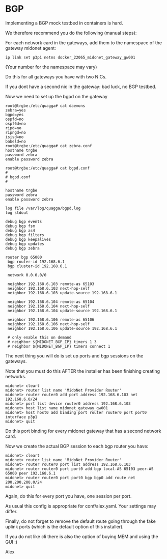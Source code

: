 BGP
===

Implementing a BGP mock testbed in containers is hard.

We therefore recommend you do the following (manual steps):

For each network card in the gateways, add them to the namespace of the gateway midonet agent:

```
ip link set p3p1 netns docker_22065_midonet_gateway_gw001
```
(Your number for the namespace may vary)

Do this for all gateways you have with two NICs.

If you dont have a second nic in the gateway: bad luck, no BGP testbed.

Now we need to set up the bgpd on the gateway

```
root@trgbe:/etc/quagga# cat daemons
zebra=yes
bgpd=yes
ospfd=no
ospf6d=no
ripd=no
ripngd=no
isisd=no
babeld=no
root@trgbe:/etc/quagga# cat zebra.conf
hostname trgbe
password zebra
enable password zebra

root@trgbe:/etc/quagga# cat bgpd.conf
#
# bgpd.conf
#

hostname trgbe
password zebra
enable password zebra

log file /var/log/quagga/bgpd.log
log stdout

debug bgp events
debug bgp fsm
debug bgp as4
debug bgp filters
debug bgp keepalives
debug bgp updates
debug bgp zebra

router bgp 65000
 bgp router-id 192.168.6.1
 bgp cluster-id 192.168.6.1

 network 0.0.0.0/0

 neighbor 192.168.6.103 remote-as 65103
 neighbor 192.168.6.103 next-hop-self
 neighbor 192.168.6.103 update-source 192.168.6.1

 neighbor 192.168.6.104 remote-as 65104
 neighbor 192.168.6.104 next-hop-self
 neighbor 192.168.6.104 update-source 192.168.6.1

 neighbor 192.168.6.106 remote-as 65106
 neighbor 192.168.6.106 next-hop-self
 neighbor 192.168.6.106 update-source 192.168.6.1

 # only enable this on demand
 # neighbor ${MIDONET_BGP_IP} timers 1 3
 # neighbor ${MIDONET_BGP_IP} timers connect 1
```

The next thing you will do is set up ports and bgp sessions on the gateways.

Note that you must do this AFTER the installer has been finishing creating networks.
```
midonet> cleart
midonet> router list name 'MidoNet Provider Router'
midonet> router router0 add port address 192.168.6.103 net 192.168.6.0/24
midonet> port list device router0 address 192.168.6.103
midonet> host list name midonet_gateway_gw001
midonet> host host0 add binding port router router0 port port0 interface p3p1
midonet> quit
```
Do this port binding for every midonet gateway that has a second network card.

Now we create the actual BGP session to each bgp router you have:
```
midonet> cleart
midonet> router list name 'MidoNet Provider Router'
midonet> router router0 port list address 192.168.6.103
midonet> router router0 port port0 add bgp local-AS 65103 peer-AS 65000 peer 192.168.6.1
midonet> router router0 port port0 bgp bgp0 add route net 200.200.200.0/24
midonet> quit
```
Again, do this for every port you have, one session per port.

As usual this config is appropriate for conf/alex.yaml. Your settings may differ.

Finally, do not forget to remove the default route going through the fake uplink ports (which is the default option of this installer).

If you do not like cli there is also the option of buying MEM and using the GUI :)


Alex
